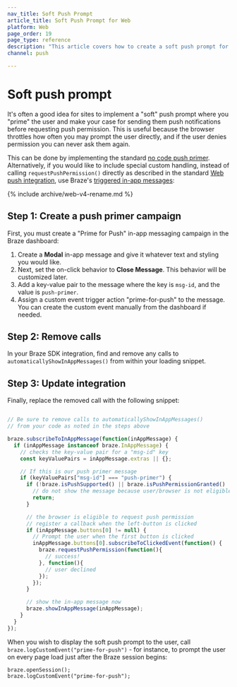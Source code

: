 ```yaml
---
nav_title: Soft Push Prompt
article_title: Soft Push Prompt for Web
platform: Web
page_order: 19
page_type: reference
description: "This article covers how to create a soft push prompt for your web application"
channel: push

---
```


# Soft push prompt

It's often a good idea for sites to implement a "soft" push prompt where you "prime" the user and make your case for sending them push notifications before requesting push permission. This is useful because the browser throttles how often you may prompt the user directly, and if the user denies permission you can never ask them again.

This can be done by implementing the standard [no code push primer]({{site.baseurl}}/user_guide/message_building_by_channel/push/push_primer_messages/). Alternatively, if you would like to include special custom handling, instead of calling `requestPushPermission()` directly as described in the standard [Web push integration]({{site.baseurl}}/developer_guide/platform_integration_guides/web/push_notifications/integration/#step-2-browser-registration), use Braze's [triggered in-app messages]({{site.baseurl}}/developer_guide/platform_integration_guides/web/in-app_messaging/in-app_message_delivery/):

{% include archive/web-v4-rename.md %}

## Step 1: Create a push primer campaign

First, you must create a "Prime for Push" in-app messaging campaign in the Braze dashboard:

1. Create a **Modal** in-app message and give it whatever text and styling you would like. 
2. Next, set the on-click behavior to **Close Message**. This behavior will be customized later.
3. Add a key-value pair to the message where the key is `msg-id`, and the value is `push-primer`.
4. Assign a custom event trigger action "prime-for-push" to the message. You can create the custom event manually from the dashboard if needed.

## Step 2: Remove calls

In your Braze SDK integration, find and remove any calls to `automaticallyShowInAppMessages()` from within your loading snippet.

## Step 3: Update integration

Finally, replace the removed call with the following snippet:

```javascript

// Be sure to remove calls to automaticallyShowInAppMessages() 
// from your code as noted in the steps above

braze.subscribeToInAppMessage(function(inAppMessage) {
  if (inAppMessage instanceof braze.InAppMessage) {
    // checks the key-value pair for a "msg-id" key
    const keyValuePairs = inAppMessage.extras || {};

    // If this is our push primer message
    if (keyValuePairs["msg-id"] === "push-primer") {
      if (!braze.isPushSupported() || braze.isPushPermissionGranted() || braze.isPushBlocked()) {
        // do not show the message because user/browser is not eligible
        return;
      }

      // the browser is eligible to request push permission
      // register a callback when the left-button is clicked
      if (inAppMessage.buttons[0] != null) {
        // Prompt the user when the first button is clicked
        inAppMessage.buttons[0].subscribeToClickedEvent(function() {
          braze.requestPushPermission(function(){
            // success!
          }, function(){
            // user declined
          });
        });
      }

      // show the in-app message now
      braze.showInAppMessage(inAppMessage);
    }
  }
});
```

When you wish to display the soft push prompt to the user, call `braze.logCustomEvent("prime-for-push")` - for instance, to prompt the user on every page load just after the Braze session begins:

```
braze.openSession();
braze.logCustomEvent("prime-for-push");
```
